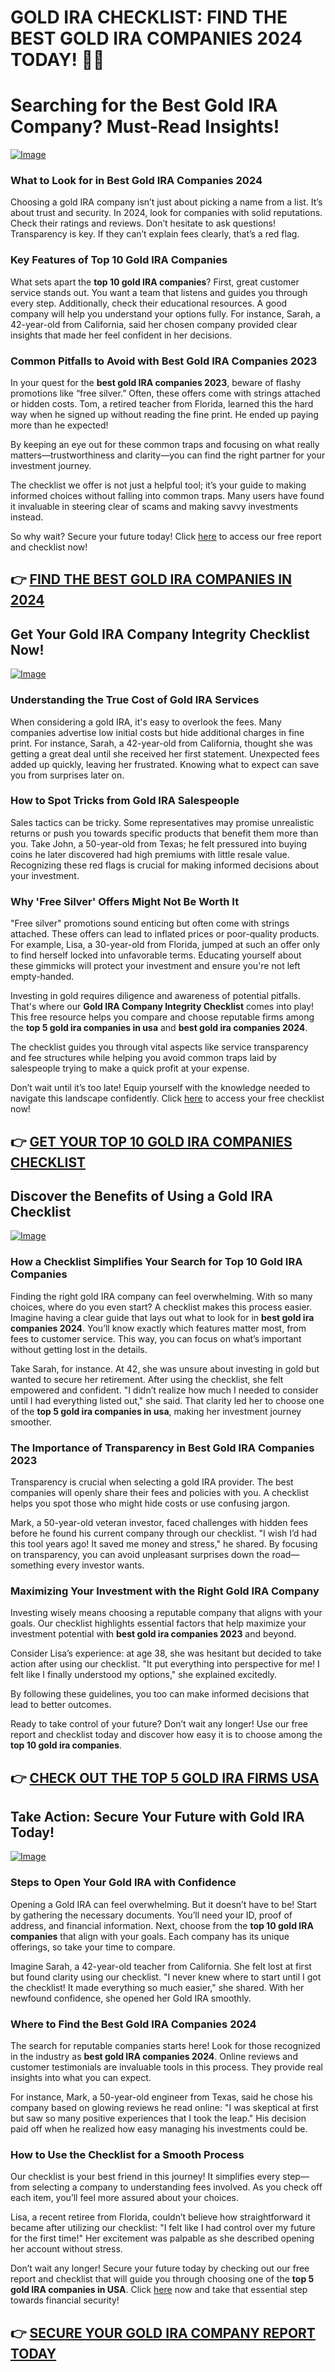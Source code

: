 # GOLD IRA CHECKLIST: FIND THE BEST GOLD IRA COMPANIES 2024 TODAY! 🥇✨

# Searching for the Best Gold IRA Company? Must-Read Insights!

[![Image](https://apmaffiliates.com/creatives/V2_231107_Checklist_V2No9_BannerAd_728x90_KS.jpg)](https://gchaffi.com/yFT08BRq)

### What to Look for in **Best Gold IRA Companies 2024**
Choosing a gold IRA company isn’t just about picking a name from a list. It’s about trust and security. In 2024, look for companies with solid reputations. Check their ratings and reviews. Don’t hesitate to ask questions! Transparency is key. If they can’t explain fees clearly, that’s a red flag.

### Key Features of **Top 10 Gold IRA Companies**
What sets apart the **top 10 gold IRA companies**? First, great customer service stands out. You want a team that listens and guides you through every step. Additionally, check their educational resources. A good company will help you understand your options fully. For instance, Sarah, a 42-year-old from California, said her chosen company provided clear insights that made her feel confident in her decisions.

### Common Pitfalls to Avoid with **Best Gold IRA Companies 2023**
In your quest for the **best gold IRA companies 2023**, beware of flashy promotions like “free silver.” Often, these offers come with strings attached or hidden costs. Tom, a retired teacher from Florida, learned this the hard way when he signed up without reading the fine print. He ended up paying more than he expected! 

By keeping an eye out for these common traps and focusing on what really matters—trustworthiness and clarity—you can find the right partner for your investment journey.

The checklist we offer is not just a helpful tool; it’s your guide to making informed choices without falling into common traps. Many users have found it invaluable in steering clear of scams and making savvy investments instead.

So why wait? Secure your future today! Click [here](https://gchaffi.com/yFT08BRq) to access our free report and checklist now!



## 👉 [FIND THE BEST GOLD IRA COMPANIES IN 2024](https://gchaffi.com/yFT08BRq)

## Get Your Gold IRA Company Integrity Checklist Now!

[![Image](https://apmaffiliates.com/creatives/V1_231103_Checklist_V2No6_BannerAd_300x250_KS.jpg)](https://gchaffi.com/yFT08BRq)

### Understanding the True Cost of Gold IRA Services
When considering a gold IRA, it's easy to overlook the fees. Many companies advertise low initial costs but hide additional charges in fine print. For instance, Sarah, a 42-year-old from California, thought she was getting a great deal until she received her first statement. Unexpected fees added up quickly, leaving her frustrated. Knowing what to expect can save you from surprises later on.

### How to Spot Tricks from Gold IRA Salespeople
Sales tactics can be tricky. Some representatives may promise unrealistic returns or push you towards specific products that benefit them more than you. Take John, a 50-year-old from Texas; he felt pressured into buying coins he later discovered had high premiums with little resale value. Recognizing these red flags is crucial for making informed decisions about your investment.

### Why 'Free Silver' Offers Might Not Be Worth It
"Free silver" promotions sound enticing but often come with strings attached. These offers can lead to inflated prices or poor-quality products. For example, Lisa, a 30-year-old from Florida, jumped at such an offer only to find herself locked into unfavorable terms. Educating yourself about these gimmicks will protect your investment and ensure you're not left empty-handed.

Investing in gold requires diligence and awareness of potential pitfalls. That's where our **Gold IRA Company Integrity Checklist** comes into play! This free resource helps you compare and choose reputable firms among the **top 5 gold ira companies in usa** and **best gold ira companies 2024**.

The checklist guides you through vital aspects like service transparency and fee structures while helping you avoid common traps laid by salespeople trying to make a quick profit at your expense.

Don’t wait until it’s too late! Equip yourself with the knowledge needed to navigate this landscape confidently. Click [here](https://gchaffi.com/yFT08BRq) to access your free checklist now!



## 👉 [GET YOUR TOP 10 GOLD IRA COMPANIES CHECKLIST](https://gchaffi.com/yFT08BRq)

## Discover the Benefits of Using a Gold IRA Checklist
[![Image](https://apmaffiliates.com/creatives/V2_231107_Checklist_V1No1_BannerAd_728x90_KS.jpg)](https://gchaffi.com/yFT08BRq)

### How a Checklist Simplifies Your Search for **Top 10 Gold IRA Companies**
Finding the right gold IRA company can feel overwhelming. With so many choices, where do you even start? A checklist makes this process easier. Imagine having a clear guide that lays out what to look for in **best gold ira companies 2024**. You’ll know exactly which features matter most, from fees to customer service. This way, you can focus on what’s important without getting lost in the details.

Take Sarah, for instance. At 42, she was unsure about investing in gold but wanted to secure her retirement. After using the checklist, she felt empowered and confident. "I didn’t realize how much I needed to consider until I had everything listed out," she said. That clarity led her to choose one of the **top 5 gold ira companies in usa**, making her investment journey smoother.

### The Importance of Transparency in **Best Gold IRA Companies 2023**
Transparency is crucial when selecting a gold IRA provider. The best companies will openly share their fees and policies with you. A checklist helps you spot those who might hide costs or use confusing jargon.

Mark, a 50-year-old veteran investor, faced challenges with hidden fees before he found his current company through our checklist. "I wish I’d had this tool years ago! It saved me money and stress," he shared. By focusing on transparency, you can avoid unpleasant surprises down the road—something every investor wants.

### Maximizing Your Investment with the Right Gold IRA Company
Investing wisely means choosing a reputable company that aligns with your goals. Our checklist highlights essential factors that help maximize your investment potential with **best gold ira companies 2023** and beyond.

Consider Lisa’s experience: at age 38, she was hesitant but decided to take action after using our checklist. "It put everything into perspective for me! I felt like I finally understood my options," she explained excitedly.

By following these guidelines, you too can make informed decisions that lead to better outcomes.

Ready to take control of your future? Don’t wait any longer! Use our free report and checklist today and discover how easy it is to choose among the **top 10 gold ira companies**.



## 👉 [CHECK OUT THE TOP 5 GOLD IRA FIRMS USA](https://gchaffi.com/yFT08BRq)

## Take Action: Secure Your Future with Gold IRA Today!

[![Image](https://apmaffiliates.com/creatives/V1_231102_Checklist_V1No5_BannerAd_300x250_KS.jpg)](https://gchaffi.com/yFT08BRq)

### Steps to Open Your Gold IRA with Confidence  
Opening a Gold IRA can feel overwhelming. But it doesn’t have to be! Start by gathering the necessary documents. You’ll need your ID, proof of address, and financial information. Next, choose from the **top 10 gold IRA companies** that align with your goals. Each company has its unique offerings, so take your time to compare.

Imagine Sarah, a 42-year-old teacher from California. She felt lost at first but found clarity using our checklist. "I never knew where to start until I got the checklist! It made everything so much easier," she shared. With her newfound confidence, she opened her Gold IRA smoothly.

### Where to Find the Best Gold IRA Companies 2024  
The search for reputable companies starts here! Look for those recognized in the industry as **best gold IRA companies 2024**. Online reviews and customer testimonials are invaluable tools in this process. They provide real insights into what you can expect.

For instance, Mark, a 50-year-old engineer from Texas, said he chose his company based on glowing reviews he read online: "I was skeptical at first but saw so many positive experiences that I took the leap." His decision paid off when he realized how easy managing his investments could be.

### How to Use the Checklist for a Smooth Process  
Our checklist is your best friend in this journey! It simplifies every step—from selecting a company to understanding fees involved. As you check off each item, you’ll feel more assured about your choices.

Lisa, a recent retiree from Florida, couldn’t believe how straightforward it became after utilizing our checklist: "I felt like I had control over my future for the first time!" Her excitement was palpable as she described opening her account without stress.

Don’t wait any longer! Secure your future today by checking out our free report and checklist that will guide you through choosing one of the **top 5 gold IRA companies in USA**. Click [here](https://gchaffi.com/yFT08BRq) now and take that essential step towards financial security!



## 👉 [SECURE YOUR GOLD IRA COMPANY REPORT TODAY](https://gchaffi.com/yFT08BRq)